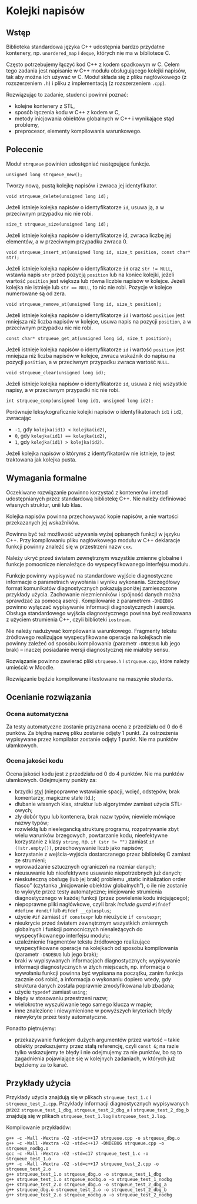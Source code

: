 <div class="no-overflow"><h1>Kolejki napisów</h1>

<h2>Wstęp</h2>

<p>Biblioteka standardowa języka C++ udostępnia bardzo przydatne kontenery, np.
<code>unordered_map</code> i <code>deque</code>, których nie ma w bibliotece C.</p>

<p>Często potrzebujemy łączyć kod C++ z kodem spadkowym w C. Celem tego zadania
jest napisanie w C++ modułu obsługującego kolejki napisów, tak aby można ich
używać w C. Moduł składa się z pliku nagłówkowego (z rozszerzeniem <code>.h</code>) i pliku
z implementacją (z rozszerzeniem <code>.cpp</code>).</p>

<p>Rozwiązując to zadanie, studenci powinni poznać:</p>

<ul>
<li>kolejne kontenery z STL,</li>
<li>sposób łączenia kodu w C++ z kodem w C,</li>
<li>metody inicjowania obiektów globalnych w C++ i wynikające stąd problemy,</li>
<li>preprocesor, elementy kompilowania warunkowego.</li>
</ul>

<h2>Polecenie</h2>

<p>Moduł <code>strqueue</code> powinien udostępniać następujące funkcje.</p>

<pre><code>unsigned long strqueue_new();
</code></pre>

<p>Tworzy nową, pustą kolejkę napisów i zwraca jej identyfikator.</p>

<pre><code>void strqueue_delete(unsigned long id);
</code></pre>

<p>Jeżeli istnieje kolejka napisów o identyfikatorze <code>id</code>, usuwa ją, a w przeciwnym
przypadku nic nie robi.</p>

<pre><code>size_t strqueue_size(unsigned long id);
</code></pre>

<p>Jeżeli istnieje kolejka napisów o identyfikatorze id, zwraca liczbę jej
elementów, a w przeciwnym przypadku zwraca 0.</p>

<pre><code>void strqueue_insert_at(unsigned long id, size_t position, const char* str);
</code></pre>

<p>Jeżeli istnieje kolejka napisów o identyfikatorze <code>id</code> oraz <code>str != NULL</code>,
wstawia napis <code>str</code> przed pozycją <code>position</code> lub na koniec kolejki, jeżeli
wartość <code>position</code> jest większa lub równa liczbie napisów w kolejce.
Jeżeli kolejka nie istnieje lub <code>str == NULL</code>, to nic nie robi.
Pozycje w kolejce numerowane są od zera.</p>

<pre><code>void strqueue_remove_at(unsigned long id, size_t position);
</code></pre>

<p>Jeżeli istnieje kolejka napisów o identyfikatorze <code>id</code> i wartość <code>position</code>
jest mniejsza niż liczba napisów w kolejce, usuwa napis na pozycji <code>position</code>,
a w przeciwnym przypadku nic nie robi.</p>

<pre><code>const char* strqueue_get_at(unsigned long id, size_t position);
</code></pre>

<p>Jeżeli istnieje kolejka napisów o identyfikatorze <code>id</code> i wartość <code>position</code>
jest mniejsza niż liczba napisów w kolejce, zwraca wskaźnik do napisu na pozycji
<code>position</code>, a w przeciwnym przypadku zwraca wartość <code>NULL</code>.</p>

<pre><code>void strqueue_clear(unsigned long id);
</code></pre>

<p>Jeżeli istnieje kolejka napisów o identyfikatorze <code>id</code>, usuwa z niej wszystkie
napisy, a w przeciwnym przypadki nic nie robi.</p>

<pre><code>int strqueue_comp(unsigned long id1, unsigned long id2);
</code></pre>

<p>Porównuje leksykograficznie kolejki napisów o identyfikatorach <code>id1</code> i <code>id2</code>,
zwracając</p>

<ul>
<li><code>-1</code>, gdy <code>kolejka(id1) &lt; kolejka(id2)</code>,</li>
<li><code>0</code>, gdy <code>kolejka(id1) == kolejka(id2)</code>,</li>
<li><code>1</code>, gdy <code>kolejka(id1) &gt; kolejka(id2)</code>.</li>
</ul>

<p>Jeżeli kolejka napisów o którymś z identyfikatorów nie istnieje, to jest
traktowana jak kolejka pusta.</p>

<h2>Wymagania formalne</h2>

<p>Oczekiwane rozwiązanie powinno korzystać z kontenerów i metod udostępnianych
przez standardową bibliotekę C++. Nie należy definiować własnych struktur, unii
lub klas.</p>

<p>Kolejka napisów powinna przechowywać kopie napisów, a nie wartości przekazanych
jej wskaźników.</p>

<p>Powinna być też możliwość używania wyżej opisanych funkcji w języku C++. Przy
kompilowaniu pliku nagłówkowego modułu w C++ deklaracje funkcji powinny znaleźć
się w przestrzeni nazw <code>cxx</code>.</p>

<p>Należy ukryć przed światem zewnętrznym wszystkie zmienne globalne i funkcje
pomocnicze nienależące do wyspecyfikowanego interfejsu modułu.</p>

<p>Funkcje powinny wypisywać na standardowe wyjście diagnostyczne informacje
o parametrach wywołania i wyniku wykonania. Szczegółowy format komunikatów
diagnostycznych pokazują poniżej zamieszczone przykłady użycia. Zachowanie
niezmienników i spójność danych można sprawdzać za pomocą asercji. Kompilowanie
z parametrem <code>-DNDEBUG</code> powinno wyłączać wypisywanie informacji diagnostycznych
i asercje. Obsługa standardowego wyjścia diagnostycznego powinna być realizowana
z użyciem strumienia C++, czyli biblioteki <code>iostream</code>.</p>

<p>Nie należy nadużywać kompilowania warunkowego. Fragmenty tekstu źródłowego
realizujące wyspecyfikowane operacje na kolejkach nie powinny zależeć od sposobu
kompilowania (parametr <code>-DNDEBUG</code> lub jego brak) – inaczej posiadanie wersji
diagnostycznej nie miałoby sensu.</p>

<p>Rozwiązanie powinno zawierać pliki <code>strqueue.h</code> i <code>strqueue.cpp</code>, które należy
umieścić w Moodle.</p>

<p>Rozwiązanie będzie kompilowane i testowane na maszynie students.</p>

<h2>Ocenianie rozwiązania</h2>

<h3>Ocena automatyczna</h3>

<p>Za testy automatyczne zostanie przyznana ocena z przedziału od 0 do 6 punków.
Za błędną nazwę pliku zostanie odjęty 1 punkt. Za ostrzeżenia wypisywane przez
kompilator zostanie odjęty 1 punkt. Nie ma punktów ułamkowych.</p>

<h3>Ocena jakości kodu</h3>

<p>Ocena jakości kodu jest z przedziału od 0 do 4 punktów. Nie ma punktów
ułamkowych. Odejmujemy punkty za:</p>

<ul>
<li>brzydki <a class="autolink" title="Styl" href="https://moodle.mimuw.edu.pl/mod/page/view.php?id=141465">styl</a> (niepoprawne wstawianie spacji, wcięć, odstępów, brak
komentarzy, magiczne stałe itd.);</li>
<li>dłubanie własnych klas, struktur lub algorytmów zamiast użycia STL-owych;</li>
<li>zły dobór typu lub kontenera, brak nazw typów, niewiele mówiące nazwy typów;</li>
<li>rozwlekłą lub nieelegancką strukturę programu, rozpatrywanie zbyt wielu
warunków brzegowych, powtarzanie kodu, nieefektywne korzystanie z klasy
<code>string</code>, np. <code>if (str != "")</code> zamiast <code>if (!str.empty())</code>, przechowywanie
liczb jako napisów;</li>
<li>korzystanie z wejścia-wyjścia dostarczanego przez bibliotekę C zamiast ze
strumieni;</li>
<li>wprowadzanie sztucznych ograniczeń na rozmiar danych;</li>
<li>nieusuwanie lub nieefektywne usuwanie niepotrzebnych już danych;</li>
<li>nieskuteczną obsługę (lub jej brak) problemu „static initialization order
fiasco” (czytanka „Inicjowanie obiektów globalnych”), o ile nie zostanie to
wykryte przez testy automatyczne; inicjowanie strumienia diagnostycznego
w każdej funkcji (przez powielenie kodu inicjującego);</li>
<li>niepoprawne pliki nagłówkowe, czyli brak <em>include guard</em>
<code>#ifndef #define #endif</code> lub <code>#ifdef __cplusplus</code>;</li>
<li>użycie <code>#if</code> zamiast <code>if constexpr</code> lub nieużycie <code>if constexpr</code>;</li>
<li>nieukrycie przed światem zewnętrznym wszystkich zmiennych globalnych i funkcji
pomocniczych nienależących do wyspecyfikowanego interfejsu modułu;</li>
<li>uzależnienie fragmentów tekstu źródłowego realizujące wyspecyfikowane operacje
na kolejkach od sposobu kompilowania (parametr <code>-DNDEBUG</code> lub jego brak);</li>
<li>braki w wypisywanych informacjach diagnostycznych; wypisywanie informacji
diagnostycznych w złych miejscach, np. informacja o wywołaniu funkcji powinna
być wypisana na początku, zanim funkcja zacznie coś robić, a informacja
o wykonaniu dopiero wtedy, gdy struktura danych została poprawnie
zmodyfikowana lub zbadana;</li>
<li>użycie <code>typedef</code> zamiast <code>using</code>;</li>
<li>błędy w stosowaniu przestrzeni nazw;</li>
<li>wielokrotne wyszukiwanie tego samego klucza w mapie;</li>
<li>inne znalezione i niewymienione w powyższych kryteriach błędy niewykryte przez
testy automatyczne.</li>
</ul>

<p>Ponadto piętnujemy:</p>

<ul>
<li>przekazywanie funkcjom dużych argumentów przez wartość – takie obiekty
przekazujemy przez stałą referencję, czyli <code>const &amp;</code>; na razie tylko
wskazujemy te błędy i nie odejmujemy za nie punktów, bo są to zagadnienia
pojawiające się w kolejnych zadaniach, w których już będziemy za to karać.</li>
</ul>

<h2>Przykłady użycia</h2>

<p>Przykłady użycia znajdują się w plikach <code>strqueue_test_1.c</code>
i <code>strqueue_test_2.cpp</code>. Przykłady informacji diagnostycznych wypisywanych przez
<code>strqueue_test_1_dbg</code>, <code>strqueue_test_2_dbg_a</code> i <code>strqueue_test_2_dbg_b</code>
znajdują się w plikach <code>strqueue_test_1.log</code> i <code>strqueue_test_2.log</code>.</p>

<p>Kompilowanie przykładów:</p>

<pre><code>g++ -c -Wall -Wextra -O2 -std=c++17 strqueue.cpp -o strqueue_dbg.o
g++ -c -Wall -Wextra -O2 -std=c++17 -DNDEBUG strqueue.cpp -o strqueue_nodbg.o
gcc -c -Wall -Wextra -O2 -std=c17 strqueue_test_1.c -o strqueue_test_1.o
g++ -c -Wall -Wextra -O2 -std=c++17 strqueue_test_2.cpp -o strqueue_test_2.o
g++ strqueue_test_1.o strqueue_dbg.o -o strqueue_test_1_dbg
g++ strqueue_test_1.o strqueue_nodbg.o -o strqueue_test_1_nodbg
g++ strqueue_test_2.o strqueue_dbg.o -o strqueue_test_2_dbg_a
g++ strqueue_dbg.o strqueue_test_2.o -o strqueue_test_2_dbg_b
g++ strqueue_test_2.o strqueue_nodbg.o -o strqueue_test_2_nodbg
</code></pre>
</div>
